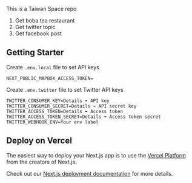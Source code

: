 This is a Taiwan Space repo


1. Get boba tea restaurant
2. Get twitter topic
3. Get facebook post

## Getting Starter

Create `.env.local` file to set API keys
```.env.local
NEXT_PUBLIC_MAPBOX_ACCESS_TOKEN=
```

Create `.env.twitter` file to set Twitter API keys
```
TWITTER_CONSUMER_KEY=Details ➡️ API key 
TWITTER_CONSUMER_SECRET=Details ➡️ API secret key 
TWITTER_ACCESS_TOKEN=Details ➡️ Access token 
TWITTER_ACCESS_TOKEN_SECRET=Details ➡️ Access token secret 
TWITTER_WEBHOOK_ENV=Your env label
```

## Deploy on Vercel

The easiest way to deploy your Next.js app is to use the [Vercel Platform](https://vercel.com/new?utm_medium=default-template&filter=next.js&utm_source=create-next-app&utm_campaign=create-next-app-readme) from the creators of Next.js.

Check out our [Next.js deployment documentation](https://nextjs.org/docs/deployment) for more details.

